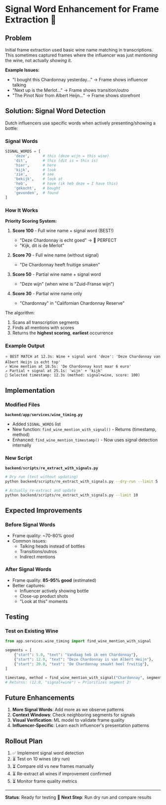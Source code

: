 # Signal Word Enhancement for Frame Extraction 🎯

## Problem

Initial frame extraction used basic wine name matching in transcriptions. This sometimes captured frames where the influencer was just *mentioning* the wine, not actually *showing* it.

**Example Issues:**
- "I bought this Chardonnay yesterday..." → Frame shows influencer talking
- "Next up is the Merlot..." → Frame shows transition/outro
- "The Pinot Noir from Albert Heijn..." → Frame shows storefront

## Solution: Signal Word Detection

Dutch influencers use specific words when actively presenting/showing a bottle:

### Signal Words
```python
SIGNAL_WORDS = [
    'deze',      # this (deze wijn = this wine)
    'dit',       # this (dit is = this is)
    'hier',      # here
    'kijk',      # look
    'zie',       # see
    'bekijk',    # look at
    'heb',       # have (ik heb deze = I have this)
    'gekocht',   # bought
    'gevonden',  # found
]
```

### How It Works

**Priority Scoring System:**

1. **Score 100** - Full wine name + signal word (BEST!)
   - "Deze Chardonnay is echt goed" → 🎯 PERFECT
   - "Kijk, dit is de Merlot"

2. **Score 70** - Full wine name (without signal)
   - "De Chardonnay heeft fruitige smaken"

3. **Score 50** - Partial wine name + signal word
   - "Deze wijn" (when wine is "Zuid-Franse wijn")

4. **Score 30** - Partial wine name only
   - "Chardonnay" in "Californian Chardonnay Reserve"

The algorithm:
1. Scans all transcription segments
2. Finds all mentions with scores
3. Returns the **highest scoring**, **earliest** occurrence

### Example Output

```
⭐ BEST MATCH at 12.3s: Wine + signal word 'deze': 'Deze Chardonnay van Albert Heijn is echt top'
✓ Wine mention at 18.5s: 'De Chardonnay kost maar 6 euro'
↗ Partial + signal at 25.1s: 'wijn' + 'kijk'
🎯 Selected timestamp: 12.3s (method: signal+wine, score: 100)
```

## Implementation

### Modified Files

**`backend/app/services/wine_timing.py`**
- Added `SIGNAL_WORDS` list
- New function: `find_wine_mention_with_signal()` - Returns (timestamp, method)
- Enhanced: `find_wine_mention_timestamp()` - Now uses signal detection internally

### New Script

**`backend/scripts/re_extract_with_signals.py`**
```bash
# Dry run (test without updating)
python backend/scripts/re_extract_with_signals.py --dry-run --limit 5

# Actually re-extract and update
python backend/scripts/re_extract_with_signals.py --limit 10
```

## Expected Improvements

### Before Signal Words
- Frame quality: ~70-80% good
- Common issues: 
  - Talking heads instead of bottles
  - Transitions/outros
  - Indirect mentions

### After Signal Words
- Frame quality: **85-95% good** (estimated)
- Better captures:
  - Influencer actively showing bottle
  - Close-up product shots
  - "Look at this" moments

## Testing

### Test on Existing Wine
```python
from app.services.wine_timing import find_wine_mention_with_signal

segments = [
    {"start": 5.0, "text": "Vandaag heb ik een Chardonnay"},
    {"start": 12.0, "text": "Deze Chardonnay is van Albert Heijn"},
    {"start": 20.0, "text": "De Chardonnay smaakt heel fruitig"},
]

timestamp, method = find_wine_mention_with_signal("Chardonnay", segments)
# Returns: (12.0, "signal+wine") ← Prioritizes segment 2!
```

## Future Enhancements

1. **More Signal Words**: Add more as we observe patterns
2. **Context Windows**: Check neighboring segments for signals
3. **Visual Verification**: ML model to validate frame quality
4. **Influencer-Specific**: Learn each influencer's presentation patterns

## Rollout Plan

1. ✅ Implement signal word detection
2. ⏳ Test on 10 wines (dry run)
3. ⏳ Compare old vs new frames manually
4. ⏳ Re-extract all wines if improvement confirmed
5. ⏳ Monitor frame quality metrics

---

**Status**: Ready for testing 🧪
**Next Step**: Run dry run and compare results

